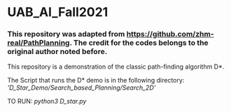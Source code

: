 # UAB_AI_Fall2021
### This repository was adapted from https://github.com/zhm-real/PathPlanning. The credit for the codes belongs to the original author noted before.


This repository is a demonstration of the classic path-finding algorithm D*.

The Script that runs the D* demo is in the following directory:
*'D_Star_Demo/Search_based_Planning/Search_2D'*

TO RUN:
*python3 D_star.py*
